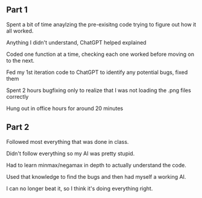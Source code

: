 ## Part 1
Spent a bit of time anaylzing the pre-exisitng code trying to figure out how it all worked.

Anything I didn't understand, ChatGPT helped explained

Coded one function at a time, checking each one worked before moving on to the next.

Fed my 1st iteration code to ChatGPT to identify any potential bugs, fixed them

Spent 2 hours bugfixing only to realize that I was not loading the .png files correctly

Hung out in office hours for around 20 minutes

## Part 2
Followed most everything that was done in class.

Didn't follow everything so my AI was pretty stupid.

Had to learn minmax/negamax in depth to actually understand the code.

Used that knowledge to find the bugs and then had myself a working AI.

I can no longer beat it, so I think it's doing everything right.